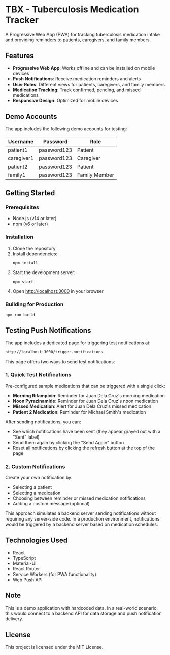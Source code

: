 # TBX - Tuberculosis Medication Tracker

A Progressive Web App (PWA) for tracking tuberculosis medication intake and providing reminders to patients, caregivers, and family members.

## Features

- **Progressive Web App**: Works offline and can be installed on mobile devices
- **Push Notifications**: Receive medication reminders and alerts
- **User Roles**: Different views for patients, caregivers, and family members
- **Medication Tracking**: Track confirmed, pending, and missed medications
- **Responsive Design**: Optimized for mobile devices

## Demo Accounts

The app includes the following demo accounts for testing:

| Username | Password | Role |
|----------|----------|------|
| patient1 | password123 | Patient |
| caregiver1 | password123 | Caregiver |
| patient2 | password123 | Patient |
| family1 | password123 | Family Member |

## Getting Started

### Prerequisites

- Node.js (v14 or later)
- npm (v6 or later)

### Installation

1. Clone the repository
2. Install dependencies:
   ```
   npm install
   ```
3. Start the development server:
   ```
   npm start
   ```
4. Open [http://localhost:3000](http://localhost:3000) in your browser

### Building for Production

```
npm run build
```

## Testing Push Notifications

The app includes a dedicated page for triggering test notifications at:

```
http://localhost:3000/trigger-notifications
```

This page offers two ways to send test notifications:

### 1. Quick Test Notifications

Pre-configured sample medications that can be triggered with a single click:
- **Morning Rifampicin**: Reminder for Juan Dela Cruz's morning medication
- **Noon Pyrazinamide**: Reminder for Juan Dela Cruz's noon medication
- **Missed Medication**: Alert for Juan Dela Cruz's missed medication
- **Patient 2 Medication**: Reminder for Michael Smith's medication

After sending notifications, you can:
- See which notifications have been sent (they appear grayed out with a "Sent" label)
- Send them again by clicking the "Send Again" button
- Reset all notifications by clicking the refresh button at the top of the page

### 2. Custom Notifications

Create your own notification by:
- Selecting a patient
- Selecting a medication
- Choosing between reminder or missed medication notifications
- Adding a custom message (optional)

This approach simulates a backend server sending notifications without requiring any server-side code. In a production environment, notifications would be triggered by a backend server based on medication schedules.

## Technologies Used

- React
- TypeScript
- Material-UI
- React Router
- Service Workers (for PWA functionality)
- Web Push API

## Note

This is a demo application with hardcoded data. In a real-world scenario, this would connect to a backend API for data storage and push notification delivery.

## License

This project is licensed under the MIT License.
